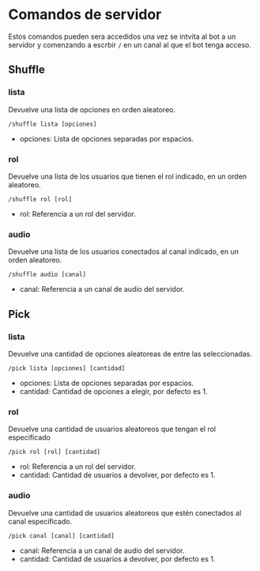 # Comandos de servidor

Estos comandos pueden sera accedidos una vez se intvita al bot a un servidor y comenzando a escrbir `/` en un canal al que el bot tenga acceso.

## Shuffle

### lista

Devuelve una lista de opciones en orden aleatoreo.

```
/shuffle lista [opciones]
```

- opciones: Lista de opciones separadas por espacios.

### rol

Devuelve una lista de los usuarios que tienen el rol indicado, en un orden aleatoreo.

```
/shuffle rol [rol]
```

- rol: Referencia a un rol del servidor.

### audio

Devuelve una lista de los usuarios conectados al canal indicado, en un orden aleatoreo.

```
/shuffle audio [canal]
```

- canal: Referencia a un canal de audio del servidor.


## Pick

### lista

Devuelve una cantidad de opciones aleatoreas de entre las seleccionadas.

```
/pick lista [opciones] [cantidad]
```

- opciones: Lista de opciones separadas por espacios.
- cantidad: Cantidad de opciones a elegir, por defecto es 1.

### rol

Devuelve una cantidad de usuarios aleatoreos que tengan el rol especificado

```
/pick rol [rol] [cantidad]
```

- rol: Referencia a un rol del servidor.
- cantidad: Cantidad de usuarios a devolver, por defecto es 1.

### audio

Devuelve una cantidad de usuarios aleatoreos que estén conectados al canal especificado.

```
/pick canal [canal] [cantidad]
```

- canal: Referencia a un canal de audio del servidor.
- cantidad: Cantidad de usuarios a devolver, por defecto es 1.

